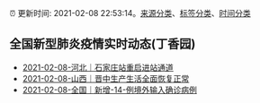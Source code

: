 :alarm_clock: 更新时间: 2021-02-08 22:53:14。[来源分类](../README.md)、[标签分类](../TAGS.md)、[时间分类](../TIMELINE.md)

## 全国新型肺炎疫情实时动态(丁香园)




- [2021-02-08-河北｜石家庄站重启进站通道](http://app.cctv.com/special/cportal/detail/arti/index.html?id=ArtigcCxCAiIyd7s4Kxfh9zZ210208&isfromapp=1) 
- [2021-02-08-山西｜晋中生产生活全面恢复正常](http://app.cctv.com/special/cportal/detail/arti/index.html?id=ArtiorLw1bGTQjKz2fSyC5Ep210208&isfromapp=1) 
- [2021-02-08-全国｜新增-14-例境外输入确诊病例](http://app.cctv.com/special/cportal/detail/arti/index.html?id=ArtizY0YLWTTM0PCng6IjJRa210208&isfromapp=1) 